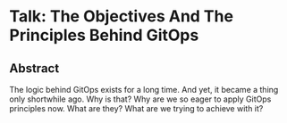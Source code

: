 # Talk: The Objectives And The Principles Behind GitOps

## Abstract

The logic behind GitOps exists for a long time. And yet, it became a thing only shortwhile ago. Why is that? Why are we so eager to apply GitOps principles now. What are they? What are we trying to achieve with it?
